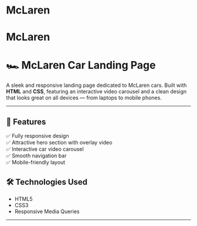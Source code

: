 # McLaren
# McLaren
# 🏎️ McLaren Car Landing Page

A sleek and responsive landing page dedicated to McLaren cars. Built with **HTML** and **CSS**, featuring an interactive video carousel and a clean design that looks great on all devices — from laptops to mobile phones.

---

## 🚀 Features

✅ Fully responsive design  
✅ Attractive hero section with overlay video  
✅ Interactive car video carousel  
✅ Smooth navigation bar  
✅ Mobile-friendly layout



## 🛠️ Technologies Used

- HTML5
- CSS3
- Responsive Media Queries

---

